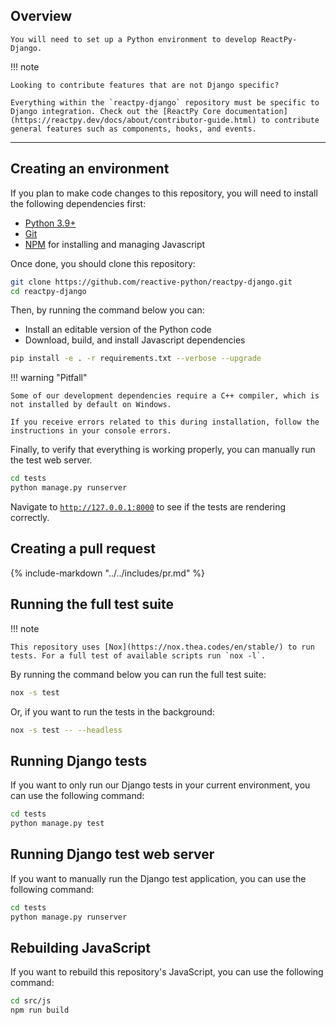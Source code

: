 ## Overview

<p class="intro" markdown>

    You will need to set up a Python environment to develop ReactPy-Django.

</p>

!!! note

    Looking to contribute features that are not Django specific?

    Everything within the `reactpy-django` repository must be specific to Django integration. Check out the [ReactPy Core documentation](https://reactpy.dev/docs/about/contributor-guide.html) to contribute general features such as components, hooks, and events.

---

## Creating an environment

If you plan to make code changes to this repository, you will need to install the following dependencies first:

-   [Python 3.9+](https://www.python.org/downloads/)
-   [Git](https://git-scm.com/downloads)
-   [NPM](https://docs.npmjs.com/try-the-latest-stable-version-of-npm) for installing and managing Javascript

Once done, you should clone this repository:

```bash linenums="0"
git clone https://github.com/reactive-python/reactpy-django.git
cd reactpy-django
```

Then, by running the command below you can:

-   Install an editable version of the Python code
-   Download, build, and install Javascript dependencies

```bash linenums="0"
pip install -e . -r requirements.txt --verbose --upgrade
```

!!! warning "Pitfall"

    Some of our development dependencies require a C++ compiler, which is not installed by default on Windows.

    If you receive errors related to this during installation, follow the instructions in your console errors.

Finally, to verify that everything is working properly, you can manually run the test web server.

```bash linenums="0"
cd tests
python manage.py runserver
```

Navigate to [`http://127.0.0.1:8000`](http://127.0.0.1:8000) to see if the tests are rendering correctly.

## Creating a pull request

{% include-markdown "../../includes/pr.md" %}

## Running the full test suite

!!! note

    This repository uses [Nox](https://nox.thea.codes/en/stable/) to run tests. For a full test of available scripts run `nox -l`.

By running the command below you can run the full test suite:

```bash linenums="0"
nox -s test
```

Or, if you want to run the tests in the background:

```bash linenums="0"
nox -s test -- --headless
```

## Running Django tests

If you want to only run our Django tests in your current environment, you can use the following command:

```bash linenums="0"
cd tests
python manage.py test
```

## Running Django test web server

If you want to manually run the Django test application, you can use the following command:

```bash linenums="0"
cd tests
python manage.py runserver
```

## Rebuilding JavaScript

If you want to rebuild this repository's JavaScript, you can use the following command:

```bash linenums="0"
cd src/js
npm run build
```
